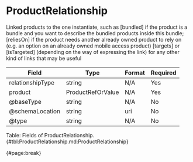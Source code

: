 <!--
    ATTENTION: This file was generated via gradle!
               Do NOT manually edit this file! Any such changes will be overwritten!
-->

# ProductRelationship

Linked products to the one instantiate, such as [bundled] if the product is a bundle and you want to describe the bundled products inside this bundle; [reliesOn] if the product needs another already owned product to rely on (e.g.
an option on an already owned mobile access product) [targets] or [isTargeted] (depending on the way of expressing the link) for any other kind of links that may be useful

| Field | Type | Format | Required |
| ------- | ------- | ------- | --- |
| relationshipType | string | N/A | Yes |
| product | ProductRefOrValue | N/A | Yes |
| @baseType | string | N/A | No |
| @schemaLocation | string | uri | No |
| @type | string | N/A | No |

Table: Fields of ProductRelationship. {#tbl:ProductRelationship.md:ProductRelationship}

{#page:break}
